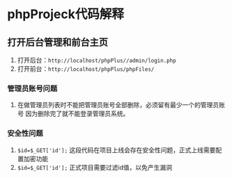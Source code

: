 # phpProjeck代码解释

## 打开后台管理和前台主页
  1. 打开后台：```http://localhost/phpPlus//admin/login.php ```
  2. 打开前台：```http://localhost/phpPlus/phpFiles/ ```


### 管理员账号问题
  1. 在做管理员列表时不能把管理员账号全部删除，必须留有最少一个的管理员账号
      因为删除完了就不能登录管理员系统。
### 安全性问题
  1. ```$id=$_GET['id'];```
      这段代码在项目上线会存在安全性问题，正式上线需要配置加密功能
  2. ```$id=$_GET['id'];```
      正式项目需要过滤id值，以免产生漏洞











































